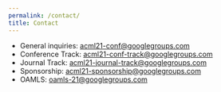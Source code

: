```yaml
---
permalink: /contact/
title: Contact
---
```


* General inquiries: <acml21-conf@googlegroups.com> 
* Conference Track: <acml21-conf-track@googlegroups.com> 
* Journal Track: <acml21-journal-track@googlegroups.com>
* Sponsorship: <acml21-sponsorship@googlegroups.com>
* OAMLS: <oamls-21@googlegroups.com>